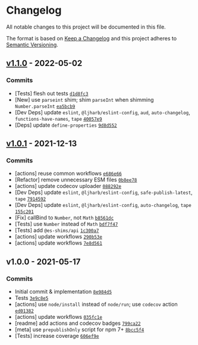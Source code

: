 # Changelog

All notable changes to this project will be documented in this file.

The format is based on [Keep a Changelog](https://keepachangelog.com/en/1.0.0/)
and this project adheres to [Semantic Versioning](https://semver.org/spec/v2.0.0.html).

## [v1.1.0](https://github.com/es-shims/Number.parseInt/compare/v1.0.1...v1.1.0) - 2022-05-02

### Commits

- [Tests] flesh out tests [`d1d8fc3`](https://github.com/es-shims/Number.parseInt/commit/d1d8fc34ded19ab4034fd4239c863ed3abf718ce)
- [New] use `parseint` shim; shim `parseInt` when shimming `Number.parseInt` [`ea5bcb9`](https://github.com/es-shims/Number.parseInt/commit/ea5bcb9e5141c8f7cc26ac6e60b1647a153880ca)
- [Dev Deps] update `eslint`, `@ljharb/eslint-config`, `aud`, `auto-changelog`, `functions-have-names`, `tape` [`40057e9`](https://github.com/es-shims/Number.parseInt/commit/40057e9d15430b4914483c3484afc08426b5d7c7)
- [Deps] update `define-properties` [`9d8d552`](https://github.com/es-shims/Number.parseInt/commit/9d8d552041a29b035909a59204297b7e13b71b7e)

## [v1.0.1](https://github.com/es-shims/Number.parseInt/compare/v1.0.0...v1.0.1) - 2021-12-13

### Commits

- [actions] reuse common workflows [`e686e66`](https://github.com/es-shims/Number.parseInt/commit/e686e665abb05f055848cf97a7778f4672ab10db)
- [Refactor] remove unnecessary ESM files [`0b8ee78`](https://github.com/es-shims/Number.parseInt/commit/0b8ee78888977023cf21914e14a684b346e4632e)
- [actions] update codecov uploader [`088292e`](https://github.com/es-shims/Number.parseInt/commit/088292e641d9893a3a5182fc6490bb3845ab7454)
- [Dev Deps] update `eslint`, `@ljharb/eslint-config`, `safe-publish-latest`, `tape` [`7914592`](https://github.com/es-shims/Number.parseInt/commit/7914592254140d5f1f23e7f57defb3f4f6d2be76)
- [Dev Deps] update `eslint`, `@ljharb/eslint-config`, `auto-changelog`, `tape` [`155c201`](https://github.com/es-shims/Number.parseInt/commit/155c2017b537a09fc2f417346ccc7a2a57a259a5)
- [Fix] callBind to `Number`, not `Math` [`b8561dc`](https://github.com/es-shims/Number.parseInt/commit/b8561dc2b5ec88711941b30d9939396393dc127f)
- [Tests] use `Number` instead of `Math` [`bdf7f47`](https://github.com/es-shims/Number.parseInt/commit/bdf7f47cfb3312f5b69e15abc5eb7438745bf6ae)
- [Tests] add `@es-shims/api` [`1c300a7`](https://github.com/es-shims/Number.parseInt/commit/1c300a769b2dba95c1dc8316b9316354c6db1b87)
- [actions] update workflows [`290b53e`](https://github.com/es-shims/Number.parseInt/commit/290b53e9ff419e83923fba9cb47d6d37a1ce31ea)
- [actions] update workflows [`7e8d561`](https://github.com/es-shims/Number.parseInt/commit/7e8d56130d435a1d7a4061ddb6b741dec933d1dd)

## v1.0.0 - 2021-05-17

### Commits

- Initial commit & implementation [`8e984d5`](https://github.com/es-shims/Number.parseInt/commit/8e984d578a7b482700cccdc03667bdda524e7603)
- Tests [`3e9c8e5`](https://github.com/es-shims/Number.parseInt/commit/3e9c8e571ca3b0934d05f052d9b5aa26d85a3eb5)
- [actions] use `node/install` instead of `node/run`; use `codecov` action [`ed01382`](https://github.com/es-shims/Number.parseInt/commit/ed013821c7e113af7c9d38a253af6af78e2f1ae3)
- [actions] update workflows [`035fc1e`](https://github.com/es-shims/Number.parseInt/commit/035fc1e1246f61b141650737eb48deef5a1daed4)
- [readme] add actions and codecov badges [`799ca22`](https://github.com/es-shims/Number.parseInt/commit/799ca22de74a4d81bf028e617330ea1be85e7681)
- [meta] use `prepublishOnly` script for npm 7+ [`8bcc5f4`](https://github.com/es-shims/Number.parseInt/commit/8bcc5f4703bce050eb414e7513a59746f72d5f78)
- [Tests] increase coverage [`606ef9e`](https://github.com/es-shims/Number.parseInt/commit/606ef9e20501a0c13b5e01883ca9eb90e0030c97)
